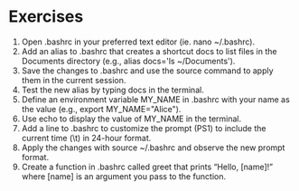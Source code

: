 # Exercises

1. Open .bashrc in your preferred text editor (ie. nano ~/.bashrc).
2. Add an alias to .bashrc that creates a shortcut docs to list files in the Documents directory (e.g., alias docs='ls ~/Documents').
3. Save the changes to .bashrc and use the source command to apply them in the current session.
4. Test the new alias by typing docs in the terminal.
5. Define an environment variable MY_NAME in .bashrc with your name as the value (e.g., export MY_NAME="Alice").
6. Use echo to display the value of MY_NAME in the terminal.
7. Add a line to .bashrc to customize the prompt (PS1) to include the current time (\t) in 24-hour format.
8. Apply the changes with source ~/.bashrc and observe the new prompt format.
9. Create a function in .bashrc called greet that prints “Hello, [name]!” where [name] is an argument you pass to the function.
